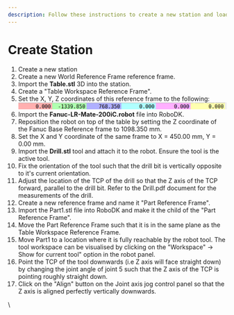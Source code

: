 ```yaml
---
description: Follow these instructions to create a new station and load assets.
---
```


# Create Station

1. Create a new station
2. Create a new World Reference Frame reference frame.
3. Import the **Table.stl** 3D into the station.
4. Create a "Table Workspace Reference Frame".
5. Set the X, Y, Z coordinates of this reference frame to the following: <img src="../../.gitbook/assets/image (9).png" alt="" data-size="line">
6. Import the **Fanuc-LR-Mate-200iC.robot** file into RoboDK.
7. Reposition the robot on top of the table by setting the Z coordinate of the Fanuc Base Reference frame to 1098.350 mm.
8. Set the X and Y coordinate of the same frame to X = 450.00 mm, Y = 0.00 mm.
9. Import the **Drill.stl** tool and attach it to the robot. Ensure the tool is the active tool.
10. Fix the orientation of the tool such that the drill bit is vertically opposite to it's current orientation.
11. Adjust the location of the TCP of the drill so that the Z axis of the TCP forward, parallel to the drill bit. Refer to the Drill.pdf document for the measurements of the drill.
12. Create a new reference frame and name it "Part Reference Frame".
13. Import the Part1.stl file into RoboDK and make it the child of the "Part Reference Frame".
14. Move the Part Reference Frame such that it is in the same plane as the Table Workspace Reference Frame.
15. Move Part1 to a location where it is fully reachable by the robot tool. The tool workspace can be visualised by clicking on the "Workspace" -> Show for current tool" option in the robot panel.
16. Point the TCP of the tool downwards (i.e Z axis will face straight down) by changing the joint angle of joint 5 such that the Z axis of the TCP is pointing roughly straight down.
17. Click on the "Align" button on the Joint axis jog control panel so that the Z axis is aligned perfectly vertically downwards.

\






